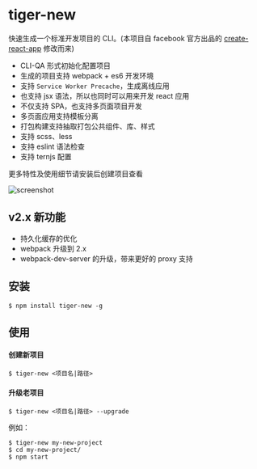 # tiger-new

快速生成一个标准开发项目的 CLI。(本项目自 facebook 官方出品的 [create-react-app](https://github.com/facebookincubator/create-react-app) 修改而来)

* CLI-QA 形式初始化配置项目
* 生成的项目支持 webpack + es6 开发环境
* 支持 `Service Worker Precache`，生成离线应用
* 也支持 jsx 语法，所以也同时可以用来开发 react 应用
* 不仅支持 SPA，也支持多页面项目开发
* 多页面应用支持模板分离
* 打包构建支持抽取打包公共组件、库、样式
* 支持 scss、less
* 支持 eslint 语法检查
* 支持 ternjs 配置

更多特性及使用细节请安装后创建项目查看

![screenshot](https://cloud.githubusercontent.com/assets/3774036/26042794/b2ee8ce0-396a-11e7-97e1-b52f31309c2c.png)

## v2.x 新功能

* 持久化缓存的优化
* webpack 升级到 2.x
* webpack-dev-server 的升级，带来更好的 proxy 支持

## 安装

    $ npm install tiger-new -g

## 使用

#### 创建新项目

    $ tiger-new <项目名|路径>

#### 升级老项目

    $ tiger-new <项目名|路径> --upgrade

例如：

    $ tiger-new my-new-project
    $ cd my-new-project/
    $ npm start

